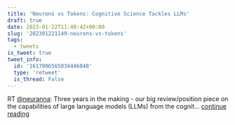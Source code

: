 ```yaml
---
title: 'Neurons vs Tokens: Cognitive Science Tackles LLMs'
draft: true
date: 2023-01-22T11:49:42+00:00
slug: '202301221149-neurons-vs-tokens'
tags:
  - tweets
is_tweet: true
tweet_info:
  id: '1617006565034446848'
  type: 'retweet'
  is_thread: False
---
```




RT [@neuranna](https://x.com/neuranna): Three years in the making - our big review/position piece on the capabilities of large language models (LLMs) from the cognit… [continue reading](https://x.com/sytelus/status/1617006565034446848)
